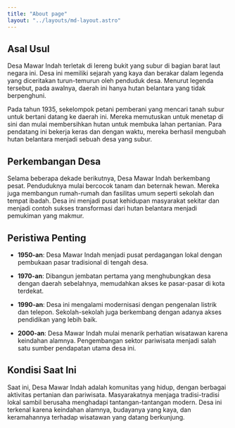 ```yaml
---
title: "About page"
layout: "../layouts/md-layout.astro"
---
```


## Asal Usul

Desa Mawar Indah terletak di lereng bukit yang subur di bagian barat laut negara ini. Desa ini memiliki sejarah yang kaya dan berakar dalam legenda yang diceritakan turun-temurun oleh penduduk desa. Menurut legenda tersebut, pada awalnya, daerah ini hanya hutan belantara yang tidak berpenghuni.

Pada tahun 1935, sekelompok petani pemberani yang mencari tanah subur untuk bertani datang ke daerah ini. Mereka memutuskan untuk menetap di sini dan mulai membersihkan hutan untuk membuka lahan pertanian. Para pendatang ini bekerja keras dan dengan waktu, mereka berhasil mengubah hutan belantara menjadi sebuah desa yang subur.

## Perkembangan Desa

Selama beberapa dekade berikutnya, Desa Mawar Indah berkembang pesat. Penduduknya mulai bercocok tanam dan beternak hewan. Mereka juga membangun rumah-rumah dan fasilitas umum seperti sekolah dan tempat ibadah. Desa ini menjadi pusat kehidupan masyarakat sekitar dan menjadi contoh sukses transformasi dari hutan belantara menjadi pemukiman yang makmur.

## Peristiwa Penting

- **1950-an**: Desa Mawar Indah menjadi pusat perdagangan lokal dengan pembukaan pasar tradisional di tengah desa.

- **1970-an**: Dibangun jembatan pertama yang menghubungkan desa dengan daerah sebelahnya, memudahkan akses ke pasar-pasar di kota terdekat.

- **1990-an**: Desa ini mengalami modernisasi dengan pengenalan listrik dan telepon. Sekolah-sekolah juga berkembang dengan adanya akses pendidikan yang lebih baik.

- **2000-an**: Desa Mawar Indah mulai menarik perhatian wisatawan karena keindahan alamnya. Pengembangan sektor pariwisata menjadi salah satu sumber pendapatan utama desa ini.

## Kondisi Saat Ini

Saat ini, Desa Mawar Indah adalah komunitas yang hidup, dengan berbagai aktivitas pertanian dan pariwisata. Masyarakatnya menjaga tradisi-tradisi lokal sambil berusaha menghadapi tantangan-tantangan modern. Desa ini terkenal karena keindahan alamnya, budayanya yang kaya, dan keramahannya terhadap wisatawan yang datang berkunjung.
